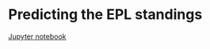 # Predicting the EPL standings

[Jupyter notebook](https://github.com/arjology/data_science/EPL/epl_predictions.ipynb)